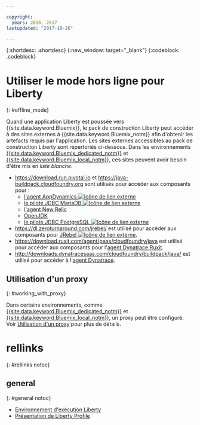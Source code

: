 ```yaml
---

copyright:
  years: 2016, 2017
lastupdated: "2017-10-26"

---
```


{:shortdesc: .shortdesc}
{:new_window: target="_blank"}
{:codeblock: .codeblock}


# Utiliser le mode hors ligne pour Liberty
{: #offline_mode}

Quand une application Liberty est poussée vers {{site.data.keyword.Bluemix}}, le pack de construction Liberty peut accéder à des sites externes à
{{site.data.keyword.Bluemix_notm}} afin d'obtenir les artefacts requis par l'application.  Les sites externes accessibles au pack de construction Liberty sont répertoriés ci-dessous.  Dans les environnements
[{{site.data.keyword.Bluemix_dedicated_notm}}](/docs/dedicated/index.html#dedicated) et
[{{site.data.keyword.Bluemix_local_notm}}](/docs/local/index.html#local), ces sites peuvent avoir besoin d'être mis en *liste blanche*.

* https://download.run.pivotal.io et https://java-buildpack.cloudfoundry.org sont utilisés pour accéder aux composants pour :
  * [l'agent AppDynamics ![Icône de lien externe](../../icons/launch-glyph.svg "Icône de lien externe")](https://www.appdynamics.com/)
  * [le pilote JDBC MariaDB ![Icône de lien externe](../../icons/launch-glyph.svg "Icône de lien externe")](https://mariadb.com/)
  * [l'agent New Relic](newRelic.html)
  * [OpenJDK](customizingJRE.html#OpenJDK)
  * [le pilote JDBC PostgreSQL ![Icône de lien externe](../../icons/launch-glyph.svg "Icône de lien externe")](https://www.postgresql.org)
* https://dl.zeroturnaround.com/jrebel/ est utilisé pour accéder aux composants pour [JRebel ![Icône de lien externe](../../icons/launch-glyph.svg "Icône de lien externe")](https://zeroturnaround.com/software/jrebel/).
* https://download.ruxit.com/agent/paas/cloudfoundry/java est utilisé pour accéder aux composants pour l'[agent Dynatrace Ruxit](dynatrace.html).
* http://downloads.dynatracesaas.com/cloudfoundry/buildpack/java/ est utilisé pour accéder à l'[agent Dynatrace](dynatrace.html).

## Utilisation d'un proxy
{: #working_with_proxy}

Dans certains environnements, comme [{{site.data.keyword.Bluemix_dedicated_notm}}](/docs/dedicated/index.html#dedicated) et
[{{site.data.keyword.Bluemix_local_notm}}](/docs/local/index.html#local), un proxy peut être configuré. Voir
[Utilisation d'un proxy](/docs/runtimes/common/workingWithProxy.html) pour plus de détails.

# rellinks
{: #rellinks notoc}
## general
{: #general notoc}
* [Environnement d'exécution Liberty](index.html)
* [Présentation de Liberty Profile](http://www-01.ibm.com/support/knowledgecenter/SSAW57_8.5.5/com.ibm.websphere.wlp.nd.doc/ae/cwlp_about.html)
